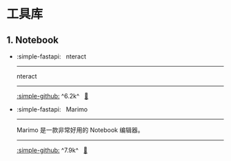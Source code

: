 # 工具库

## 1. Notebook

<div class="grid cards" markdown>

- :simple-fastapi: &nbsp; nteract

    ---
    nteract

    ---
    [:simple-github:](https://github.com/nteract/nteract) ^6.2k^ &nbsp;
    [:bookmark:](https://docs.nteract.io)

- :simple-fastapi: &nbsp; Marimo

    ---
    Marimo 是一款非常好用的 Notebook 编辑器。

    ---
    [:simple-github:](https://github.com/marimo-team/marimo) ^7.9k^ &nbsp;
    [:bookmark:](https://docs.marimo.io)

</div>